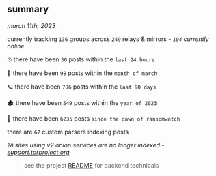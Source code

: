 
## summary
_march 11th, 2023_

currently tracking `136` groups across `249` relays & mirrors - _`104` currently online_

⏲ there have been `30` posts within the `last 24 hours`

🦈 there have been `98` posts within the `month of march`

🪐 there have been `786` posts within the `last 90 days`

🏚 there have been `549` posts within the `year of 2023`

🦕 there have been `6235` posts `since the dawn of ransomwatch`

there are `67` custom parsers indexing posts

_`20` sites using v2 onion services are no longer indexed - [support.torproject.org](https://support.torproject.org/onionservices/v2-deprecation/)_

> see the project [README](https://github.com/joshhighet/ransomwatch#ransomwatch--) for backend technicals
